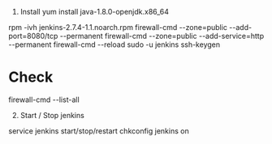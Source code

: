 1. Install
yum install java-1.8.0-openjdk.x86_64

rpm -ivh jenkins-2.7.4-1.1.noarch.rpm
firewall-cmd --zone=public --add-port=8080/tcp --permanent
firewall-cmd --zone=public --add-service=http --permanent
firewall-cmd --reload
sudo -u jenkins ssh-keygen

# Check
firewall-cmd --list-all


2. Start / Stop jenkins

service jenkins start/stop/restart
chkconfig jenkins on
